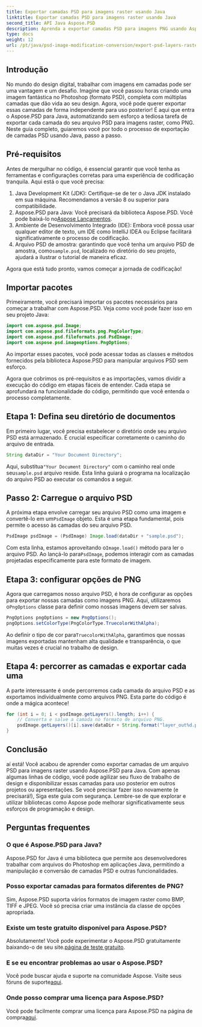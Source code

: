 ```yaml
---
title: Exportar camadas PSD para imagens raster usando Java
linktitle: Exportar camadas PSD para imagens raster usando Java
second_title: API Java Aspose.PSD
description: Aprenda a exportar camadas PSD para imagens PNG usando Aspose.PSD para Java. Desbloqueie a manipulação perfeita de arquivos com nosso tutorial passo a passo detalhado.
type: docs
weight: 12
url: /pt/java/psd-image-modification-conversion/export-psd-layers-raster-images/
---
```

## Introdução

No mundo do design digital, trabalhar com imagens em camadas pode ser uma vantagem e um desafio. Imagine que você passou horas criando uma imagem fantástica no Photoshop (formato PSD), completa com múltiplas camadas que dão vida ao seu design. Agora, você pode querer exportar essas camadas de forma independente para uso posterior! É aqui que entra o Aspose.PSD para Java, automatizando sem esforço a tediosa tarefa de exportar cada camada do seu arquivo PSD para imagens raster, como PNG. Neste guia completo, guiaremos você por todo o processo de exportação de camadas PSD usando Java, passo a passo.

## Pré-requisitos

Antes de mergulhar no código, é essencial garantir que você tenha as ferramentas e configurações corretas para uma experiência de codificação tranquila. Aqui está o que você precisa:

1. Java Development Kit (JDK): Certifique-se de ter o Java JDK instalado em sua máquina. Recomendamos a versão 8 ou superior para compatibilidade.
2.  Aspose.PSD para Java: Você precisará da biblioteca Aspose.PSD. Você pode baixá-lo no[Aspose Lançamentos](https://releases.aspose.com/psd/java/). 
3. Ambiente de Desenvolvimento Integrado (IDE): Embora você possa usar qualquer editor de texto, um IDE como IntelliJ IDEA ou Eclipse facilitará significativamente o processo de codificação.
4.  Arquivo PSD de amostra: garantindo que você tenha um arquivo PSD de amostra, como`sample.psd`, localizado no diretório do seu projeto, ajudará a ilustrar o tutorial de maneira eficaz.

Agora que está tudo pronto, vamos começar a jornada de codificação!

## Importar pacotes

Primeiramente, você precisará importar os pacotes necessários para começar a trabalhar com Aspose.PSD. Veja como você pode fazer isso em seu projeto Java:

```java
import com.aspose.psd.Image;
import com.aspose.psd.fileformats.png.PngColorType;
import com.aspose.psd.fileformats.psd.PsdImage;
import com.aspose.psd.imageoptions.PngOptions;
```

Ao importar esses pacotes, você pode acessar todas as classes e métodos fornecidos pela biblioteca Aspose.PSD para manipular arquivos PSD sem esforço.

Agora que cobrimos os pré-requisitos e as importações, vamos dividir a execução do código em etapas fáceis de entender. Cada etapa se aprofundará na funcionalidade do código, permitindo que você entenda o processo completamente.

## Etapa 1: Defina seu diretório de documentos

Em primeiro lugar, você precisa estabelecer o diretório onde seu arquivo PSD está armazenado. É crucial especificar corretamente o caminho do arquivo de entrada.

```java
String dataDir = "Your Document Directory";
```

 Aqui, substitua`"Your Document Directory"` com o caminho real onde seu`sample.psd` arquivo reside. Esta linha guiará o programa na localização do arquivo PSD ao executar os comandos a seguir.

## Passo 2: Carregue o arquivo PSD

 A próxima etapa envolve carregar seu arquivo PSD como uma imagem e convertê-lo em um`PsdImage` objeto. Esta é uma etapa fundamental, pois permite o acesso às camadas do seu arquivo PSD.

```java
PsdImage psdImage = (PsdImage) Image.load(dataDir + "sample.psd");
```

 Com esta linha, estamos aproveitando o`Image.load()` método para ler o arquivo PSD. Ao lançá-lo para`PsdImage`, podemos interagir com as camadas projetadas especificamente para este formato de imagem.

## Etapa 3: configurar opções de PNG

Agora que carregamos nosso arquivo PSD, é hora de configurar as opções para exportar nossas camadas como imagens PNG. Aqui, utilizaremos o`PngOptions` classe para definir como nossas imagens devem ser salvas.

```java
PngOptions pngOptions = new PngOptions();
pngOptions.setColorType(PngColorType.TruecolorWithAlpha);
```

 Ao definir o tipo de cor para`TruecolorWithAlpha`, garantimos que nossas imagens exportadas mantenham alta qualidade e transparência, o que muitas vezes é crucial no trabalho de design.

## Etapa 4: percorrer as camadas e exportar cada uma

A parte interessante é onde percorremos cada camada do arquivo PSD e as exportamos individualmente como arquivos PNG. Esta parte do código é onde a mágica acontece!

```java
for (int i = 0; i < psdImage.getLayers().length; i++) {
    // Converta e salve a camada no formato de arquivo PNG.
    psdImage.getLayers()[i].save(dataDir + String.format("layer_out%d.png", i + 1), pngOptions);
}
```

## Conclusão

aí está! Você acabou de aprender como exportar camadas de um arquivo PSD para imagens raster usando Aspose.PSD para Java. Com apenas algumas linhas de código, você pode agilizar seu fluxo de trabalho de design e disponibilizar essas camadas para uso posterior em outros projetos ou apresentações. Se você precisar fazer isso novamente (e precisará!), Siga este guia com segurança. Lembre-se de que explorar e utilizar bibliotecas como Aspose pode melhorar significativamente seus esforços de programação e design.

## Perguntas frequentes

### O que é Aspose.PSD para Java?
Aspose.PSD for Java é uma biblioteca que permite aos desenvolvedores trabalhar com arquivos do Photoshop em aplicações Java, permitindo a manipulação e conversão de camadas PSD e outras funcionalidades.

### Posso exportar camadas para formatos diferentes de PNG?
Sim, Aspose.PSD suporta vários formatos de imagem raster como BMP, TIFF e JPEG. Você só precisa criar uma instância da classe de opções apropriada.

### Existe um teste gratuito disponível para Aspose.PSD?
 Absolutamente! Você pode experimentar o Aspose.PSD gratuitamente baixando-o de seu site.[página de teste gratuito](https://releases.aspose.com/).

### E se eu encontrar problemas ao usar o Aspose.PSD?
Você pode buscar ajuda e suporte na comunidade Aspose. Visite seus fóruns de suporte[aqui](https://forum.aspose.com/c/psd/34).

### Onde posso comprar uma licença para Aspose.PSD?
 Você pode facilmente comprar uma licença para Aspose.PSD na página de compra[aqui](https://purchase.aspose.com/buy).